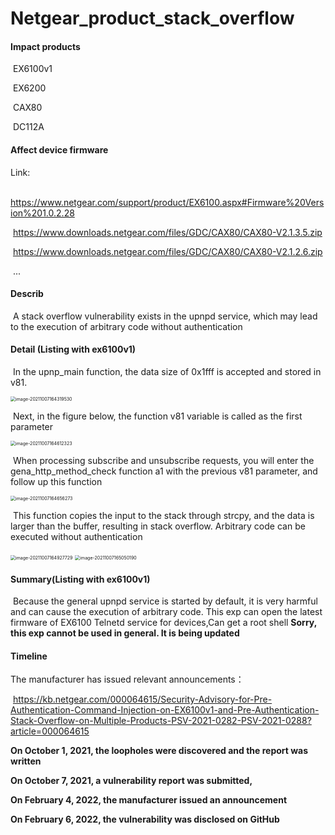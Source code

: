 # Netgear_product_stack_overflow

#### Impact products 

​	EX6100v1

​	EX6200

​	CAX80

​	DC112A

#### Affect device firmware

Link:

​	https://www.netgear.com/support/product/EX6100.aspx#Firmware%20Version%201.0.2.28

​	https://www.downloads.netgear.com/files/GDC/CAX80/CAX80-V2.1.3.5.zip

​	https://www.downloads.netgear.com/files/GDC/CAX80/CAX80-V2.1.2.6.zip

​	...

#### Describ

​	A stack overflow vulnerability exists in the upnpd service, which may lead to the execution of arbitrary code without authentication

#### Detail (Listing with ex6100v1)

​	In the upnp_main function, the data size of 0x1fff is accepted and stored in v81.

<img src="./img/image-20211007164319530.png" alt="image-20211007164319530" style="zoom:50%;" />

​	Next, in the figure below, the function v81 variable is called as the first parameter

<img src="./img/image-20211007164612323.png" alt="image-20211007164612323" style="zoom:50%;" />

​	When processing subscribe and unsubscribe requests, you will enter the gena_http_method_check function a1 with the previous v81 parameter, and follow up this function 

<img src="./img/image-20211007164656273.png" alt="image-20211007164656273" style="zoom:50%;" />

​	This function copies the input to the stack through strcpy, and the data is larger than the buffer, resulting in stack overflow. Arbitrary code can be executed without authentication

<img src="./img/image-20211007164927729.png" alt="image-20211007164927729" style="zoom:50%;" />



<img src="./img/image-20211007165050190.png" alt="image-20211007165050190" style="zoom:50%;" />

#### Summary(Listing with ex6100v1)

​	Because the general upnpd service is started by default, it is very harmful and can cause the execution of arbitrary code. This exp can open the latest firmware of EX6100 Telnetd service for devices,Can get a root shell
**Sorry, this exp cannot be used in general. It is being updated**


#### Timeline

The manufacturer has issued relevant announcements：

​	https://kb.netgear.com/000064615/Security-Advisory-for-Pre-Authentication-Command-Injection-on-EX6100v1-and-Pre-Authentication-Stack-Overflow-on-Multiple-Products-PSV-2021-0282-PSV-2021-0288?article=000064615

**On October 1, 2021, the loopholes were discovered and the report was written**

**On October 7, 2021, a vulnerability report was submitted,**

**On February 4, 2022, the manufacturer issued an announcement**

**On February 6, 2022, the vulnerability was disclosed on GitHub**

